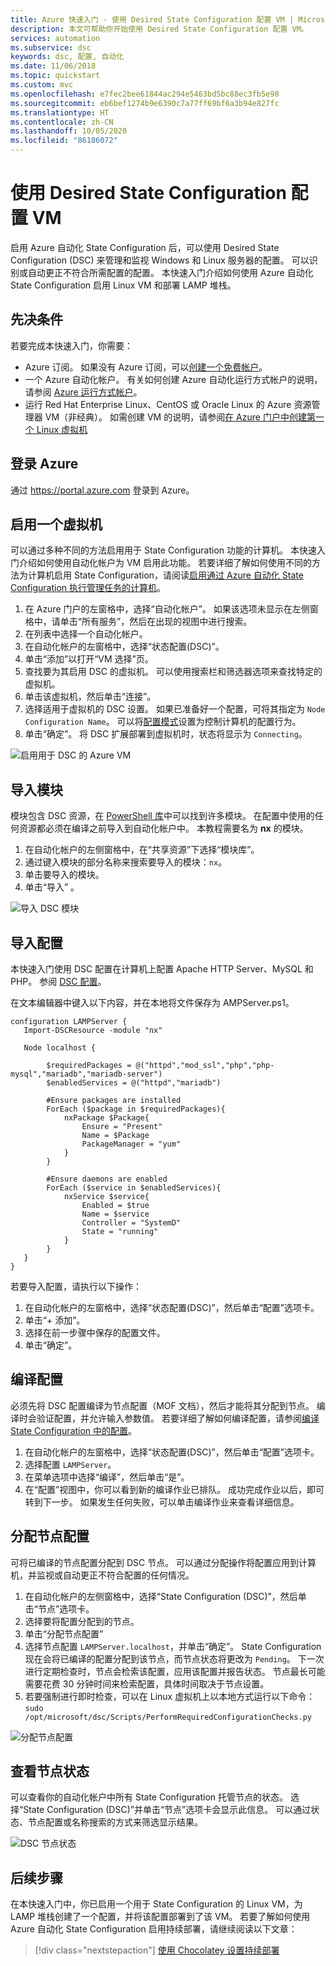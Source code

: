 ```yaml
---
title: Azure 快速入门 - 使用 Desired State Configuration 配置 VM | Microsoft Docs
description: 本文可帮助你开始使用 Desired State Configuration 配置 VM。
services: automation
ms.subservice: dsc
keywords: dsc, 配置, 自动化
ms.date: 11/06/2018
ms.topic: quickstart
ms.custom: mvc
ms.openlocfilehash: e7fec2bee61844ac294e5463bd5bc88ec3fb5e98
ms.sourcegitcommit: eb6bef1274b9e6390c7a77ff69bf6a3b94e827fc
ms.translationtype: HT
ms.contentlocale: zh-CN
ms.lasthandoff: 10/05/2020
ms.locfileid: "86186072"
---
```

# <a name="configure-a-vm-with-desired-state-configuration"></a>使用 Desired State Configuration 配置 VM

启用 Azure 自动化 State Configuration 后，可以使用 Desired State Configuration (DSC) 来管理和监视 Windows 和 Linux 服务器的配置。 可以识别或自动更正不符合所需配置的配置。 本快速入门介绍如何使用 Azure 自动化 State Configuration 启用 Linux VM 和部署 LAMP 堆栈。

## <a name="prerequisites"></a>先决条件

若要完成本快速入门，你需要：

* Azure 订阅。 如果没有 Azure 订阅，可以[创建一个免费帐户](https://azure.microsoft.com/free/)。
* 一个 Azure 自动化帐户。 有关如何创建 Azure 自动化运行方式帐户的说明，请参阅 [Azure 运行方式帐户](./manage-runas-account.md)。
* 运行 Red Hat Enterprise Linux、CentOS 或 Oracle Linux 的 Azure 资源管理器 VM（非经典）。 如需创建 VM 的说明，请参阅[在 Azure 门户中创建第一个 Linux 虚拟机](../virtual-machines/linux/quick-create-portal.md)

## <a name="sign-in-to-azure"></a>登录 Azure
通过 https://portal.azure.com 登录到 Azure。

## <a name="enable-a-virtual-machine"></a>启用一个虚拟机

可以通过多种不同的方法启用用于 State Configuration 功能的计算机。 本快速入门介绍如何使用自动化帐户为 VM 启用此功能。 若要详细了解如何使用不同的方法为计算机启用 State Configuration，请阅读[启用通过 Azure 自动化 State Configuration 执行管理任务的计算机](./automation-dsc-onboarding.md)。

1. 在 Azure 门户的左窗格中，选择“自动化帐户”。 如果该选项未显示在左侧窗格中，请单击“所有服务”，然后在出现的视图中进行搜索。
1. 在列表中选择一个自动化帐户。
1. 在自动化帐户的左窗格中，选择“状态配置(DSC)”。
2. 单击“添加”以打开“VM 选择”页。
3. 查找要为其启用 DSC 的虚拟机。 可以使用搜索栏和筛选器选项来查找特定的虚拟机。
4. 单击该虚拟机，然后单击“连接”。
5. 选择适用于虚拟机的 DSC 设置。 如果已准备好一个配置，可将其指定为 `Node Configuration Name`。 可以将[配置模式](/powershell/scripting/dsc/managing-nodes/metaConfig)设置为控制计算机的配置行为。
6. 单击“确定”。 将 DSC 扩展部署到虚拟机时，状态将显示为 `Connecting`。

![启用用于 DSC 的 Azure VM](./media/automation-quickstart-dsc-configuration/dsc-onboard-azure-vm.png)

## <a name="import-modules"></a>导入模块

模块包含 DSC 资源，在 [PowerShell 库](https://www.powershellgallery.com)中可以找到许多模块。 在配置中使用的任何资源都必须在编译之前导入到自动化帐户中。 本教程需要名为 **nx** 的模块。

1. 在自动化帐户的左侧窗格中，在“共享资源”下选择“模块库”。 
1. 通过键入模块的部分名称来搜索要导入的模块：`nx`。
1. 单击要导入的模块。
1. 单击“导入”  。

![导入 DSC 模块](./media/automation-quickstart-dsc-configuration/dsc-import-module-nx.png)

## <a name="import-the-configuration"></a>导入配置

本快速入门使用 DSC 配置在计算机上配置 Apache HTTP Server、MySQL 和 PHP。 参阅 [DSC 配置](/powershell/scripting/dsc/configurations/configurations)。

在文本编辑器中键入以下内容，并在本地将文件保存为 AMPServer.ps1。

```powershell-interactive
configuration LAMPServer {
   Import-DSCResource -module "nx"

   Node localhost {

        $requiredPackages = @("httpd","mod_ssl","php","php-mysql","mariadb","mariadb-server")
        $enabledServices = @("httpd","mariadb")

        #Ensure packages are installed
        ForEach ($package in $requiredPackages){
            nxPackage $Package{
                Ensure = "Present"
                Name = $Package
                PackageManager = "yum"
            }
        }

        #Ensure daemons are enabled
        ForEach ($service in $enabledServices){
            nxService $service{
                Enabled = $true
                Name = $service
                Controller = "SystemD"
                State = "running"
            }
        }
   }
}
```

若要导入配置，请执行以下操作：

1. 在自动化帐户的左窗格中，选择“状态配置(DSC)”，然后单击“配置”选项卡。
2. 单击“+ 添加”。
3. 选择在前一步骤中保存的配置文件。
4. 单击“确定”。

## <a name="compile-a-configuration"></a>编译配置

必须先将 DSC 配置编译为节点配置（MOF 文档），然后才能将其分配到节点。 编译时会验证配置，并允许输入参数值。 若要详细了解如何编译配置，请参阅[编译 State Configuration 中的配置](automation-dsc-compile.md)。

1. 在自动化帐户的左窗格中，选择“状态配置(DSC)”，然后单击“配置”选项卡。
1. 选择配置 `LAMPServer`。
1. 在菜单选项中选择“编译”，然后单击“是”。 
1. 在“配置”视图中，你可以看到新的编译作业已排队。 成功完成作业以后，即可转到下一步。 如果发生任何失败，可以单击编译作业来查看详细信息。

## <a name="assign-a-node-configuration"></a>分配节点配置

可将已编译的节点配置分配到 DSC 节点。 可以通过分配操作将配置应用到计算机，并监视或自动更正不符合配置的任何情况。

1. 在自动化帐户的左侧窗格中，选择“State Configuration (DSC)”，然后单击“节点”选项卡。 
1. 选择要将配置分配到的节点。
1. 单击“分配节点配置”
1. 选择节点配置 `LAMPServer.localhost`，并单击“确定”。 State Configuration 现在会将已编译的配置分配到该节点，而节点状态将更改为 `Pending`。 下一次进行定期检查时，节点会检索该配置，应用该配置并报告状态。 节点最长可能需要花费 30 分钟时间来检索配置，具体时间取决于节点设置。 
1. 若要强制进行即时检查，可以在 Linux 虚拟机上以本地方式运行以下命令：`sudo /opt/microsoft/dsc/Scripts/PerformRequiredConfigurationChecks.py`

![分配节点配置](./media/automation-quickstart-dsc-configuration/dsc-assign-node-configuration.png)

## <a name="view-node-status"></a>查看节点状态

可以查看你的自动化帐户中所有 State Configuration 托管节点的状态。 选择“State Configuration (DSC)”并单击“节点”选项卡会显示此信息。 可以通过状态、节点配置或名称搜索的方式来筛选显示结果。

![DSC 节点状态](./media/automation-quickstart-dsc-configuration/dsc-node-status.png)

## <a name="next-steps"></a>后续步骤

在本快速入门中，你已启用一个用于 State Configuration 的 Linux VM，为 LAMP 堆栈创建了一个配置，并将该配置部署到了该 VM。 若要了解如何使用 Azure 自动化 State Configuration 启用持续部署，请继续阅读以下文章：

> [!div class="nextstepaction"]
> [使用 Chocolatey 设置持续部署](./automation-dsc-cd-chocolatey.md)
